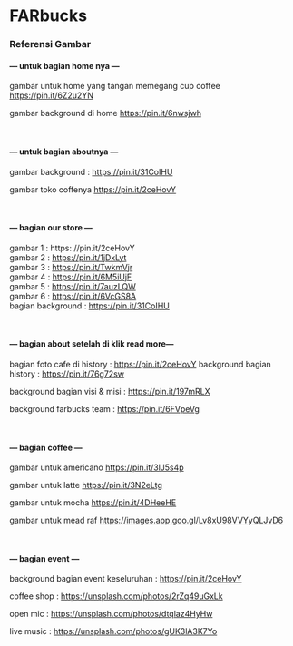# FARbucks

### Referensi Gambar

#### — untuk bagian home nya — <br>
gambar untuk home yang tangan memegang cup coffee
https://pin.it/6Z2u2YN

gambar background di home
https://pin.it/6nwsjwh

<br>

#### — untuk bagian aboutnya — <br>

gambar background : https://pin.it/31CoIHU

gambar toko coffenya
https://pin.it/2ceHovY

<br>

#### — bagian our store — <br>
gambar 1 : https: //pin.it/2ceHovY<br>
gambar 2 : https://pin.it/1jDxLyt<br>
gambar 3 : https://pin.it/TwkmVjr<br>
gambar 4 : https://pin.it/6M5iUjF<br>
gambar 5 : https://pin.it/7auzLQW<br>
gambar 6 : https://pin.it/6VcGS8A<br>
bagian background : https://pin.it/31CoIHU

<br>

#### — bagian about setelah di klik read more— <br>
bagian foto cafe di history : https://pin.it/2ceHovY
background bagian history : https://pin.it/76g72sw

background bagian visi & misi : https://pin.it/197mRLX

background farbucks team : https://pin.it/6FVpeVg

<br>

#### — bagian coffee — <br>
gambar untuk americano 
https://pin.it/3lJ5s4p

gambar untuk latte 
https://pin.it/3N2eLtg

gambar untuk mocha 
https://pin.it/4DHeeHE

gambar untuk mead raf
https://images.app.goo.gl/Lv8xU98VVYyQLJvD6

<br>

#### — bagian event — <br>
background bagian event keseluruhan : https://pin.it/2ceHovY

coffee shop : https://unsplash.com/photos/2rZq49uGxLk

open mic : https://unsplash.com/photos/dtqlaz4HyHw

live music : https://unsplash.com/photos/gUK3lA3K7Yo

